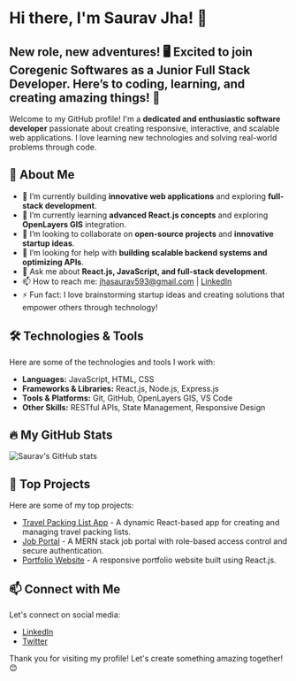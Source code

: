 # Hi there, I'm Saurav Jha! 👋  
## New role, new adventures! 🖥️ Excited to join Coregenic Softwares as a Junior Full Stack Developer. Here’s to coding, learning, and creating amazing things! 🚀

Welcome to my GitHub profile! I'm a **dedicated and enthusiastic software developer** passionate about creating responsive, interactive, and scalable web applications. I love learning new technologies and solving real-world problems through code.  

## 🌟 About Me  

- 🔭 I’m currently building **innovative web applications** and exploring **full-stack development**.  
- 🌱 I’m currently learning **advanced React.js concepts** and exploring **OpenLayers GIS** integration.  
- 👯 I’m looking to collaborate on **open-source projects** and **innovative startup ideas**.  
- 🤔 I’m looking for help with **building scalable backend systems and optimizing APIs**.  
- 💬 Ask me about **React.js, JavaScript, and full-stack development**.  
- 📫 How to reach me: [jhasaurav593@gmail.com](mailto:jhasaurav593@gmail.com) | [LinkedIn](https://www.linkedin.com/in/jha-saurav97/)  
- ⚡ Fun fact: I love brainstorming startup ideas and creating solutions that empower others through technology!  

## 🛠️ Technologies & Tools  

Here are some of the technologies and tools I work with:  

- **Languages:** JavaScript, HTML, CSS  
- **Frameworks & Libraries:** React.js, Node.js, Express.js  
- **Tools & Platforms:** Git, GitHub, OpenLayers GIS, VS Code  
- **Other Skills:** RESTful APIs, State Management, Responsive Design  

## 🔥 My GitHub Stats  

![Saurav's GitHub stats](https://github-readme-stats.vercel.app/api?username=jhasaurav97&show_icons=true&theme=radical)  

## 🚀 Top Projects  

Here are some of my top projects:  

- [Travel Packing List App](https://beautiful-pudding-2b0bf1.netlify.app/) - A dynamic React-based app for creating and managing travel packing lists.  
- [Job Portal](https://github.com/jhasaurav97/job-portal) - A MERN stack job portal with role-based access control and secure authentication.  
- [Portfolio Website](https://github.com/jhasaurav97/portfolio-website) - A responsive portfolio website built using React.js.  

## 📫 Connect with Me  

Let's connect on social media:  

- [LinkedIn](https://www.linkedin.com/in/jha-saurav97/)  
- [Twitter](https://twitter.com/jhasaurav97)  

Thank you for visiting my profile! Let's create something amazing together! 😊  
